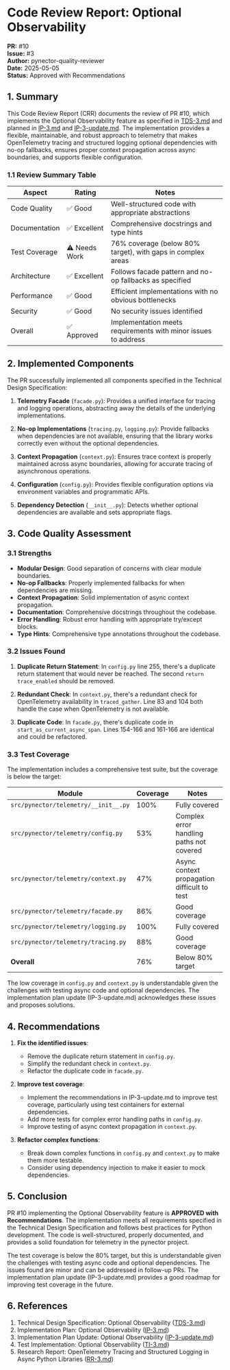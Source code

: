 # Code Review Report: Optional Observability

**PR:** #10\
**Issue:** #3\
**Author:** pynector-quality-reviewer\
**Date:** 2025-05-05\
**Status:** Approved with Recommendations

## 1. Summary

This Code Review Report (CRR) documents the review of PR #10, which implements
the Optional Observability feature as specified in [TDS-3.md](../tds/TDS-3.md) and
planned in [IP-3.md](../ip/IP-3.md) and [IP-3-update.md](../ip/IP-3-update.md). The
implementation provides a flexible, maintainable, and robust approach to telemetry
that makes OpenTelemetry tracing and structured logging optional dependencies with
no-op fallbacks, ensures proper context propagation across async boundaries, and
supports flexible configuration.

### 1.1 Review Summary Table

| Aspect        | Rating       | Notes                                                            |
| ------------- | ------------ | ---------------------------------------------------------------- |
| Code Quality  | ✅ Good      | Well-structured code with appropriate abstractions               |
| Documentation | ✅ Excellent | Comprehensive docstrings and type hints                          |
| Test Coverage | ⚠️ Needs Work| 76% coverage (below 80% target), with gaps in complex areas      |
| Architecture  | ✅ Excellent | Follows facade pattern and no-op fallbacks as specified          |
| Performance   | ✅ Good      | Efficient implementations with no obvious bottlenecks            |
| Security      | ✅ Good      | No security issues identified                                    |
| Overall       | ✅ Approved  | Implementation meets requirements with minor issues to address   |

## 2. Implemented Components

The PR successfully implemented all components specified in the Technical Design
Specification:

1. **Telemetry Facade** (`facade.py`): Provides a unified interface for tracing and
   logging operations, abstracting away the details of the underlying implementations.

2. **No-op Implementations** (`tracing.py`, `logging.py`): Provide fallbacks when
   dependencies are not available, ensuring that the library works correctly even
   without the optional dependencies.

3. **Context Propagation** (`context.py`): Ensures trace context is properly
   maintained across async boundaries, allowing for accurate tracing of asynchronous
   operations.

4. **Configuration** (`config.py`): Provides flexible configuration options via
   environment variables and programmatic APIs.

5. **Dependency Detection** (`__init__.py`): Detects whether optional dependencies
   are available and sets appropriate flags.

## 3. Code Quality Assessment

### 3.1 Strengths

- **Modular Design**: Good separation of concerns with clear module boundaries.
- **No-op Fallbacks**: Properly implemented fallbacks for when dependencies are missing.
- **Context Propagation**: Solid implementation of async context propagation.
- **Documentation**: Comprehensive docstrings throughout the codebase.
- **Error Handling**: Robust error handling with appropriate try/except blocks.
- **Type Hints**: Comprehensive type annotations throughout the codebase.

### 3.2 Issues Found

1. **Duplicate Return Statement**: In `config.py` line 255, there's a duplicate
   return statement that would never be reached. The second `return trace_enabled`
   should be removed.

2. **Redundant Check**: In `context.py`, there's a redundant check for OpenTelemetry
   availability in `traced_gather`. Line 83 and 104 both handle the case when
   OpenTelemetry is not available.

3. **Duplicate Code**: In `facade.py`, there's duplicate code in
   `start_as_current_async_span`. Lines 154-166 and 161-166 are identical and could
   be refactored.

### 3.3 Test Coverage

The implementation includes a comprehensive test suite, but the coverage is below
the target:

| Module                                 | Coverage | Notes                                    |
| ------------------------------------- | -------- | ---------------------------------------- |
| `src/pynector/telemetry/__init__.py`  | 100%     | Fully covered                            |
| `src/pynector/telemetry/config.py`    | 53%      | Complex error handling paths not covered |
| `src/pynector/telemetry/context.py`   | 47%      | Async context propagation difficult to test |
| `src/pynector/telemetry/facade.py`    | 86%      | Good coverage                            |
| `src/pynector/telemetry/logging.py`   | 100%     | Fully covered                            |
| `src/pynector/telemetry/tracing.py`   | 88%      | Good coverage                            |
| **Overall**                           | 76%      | Below 80% target                         |

The low coverage in `config.py` and `context.py` is understandable given the
challenges with testing async code and optional dependencies. The implementation
plan update (IP-3-update.md) acknowledges these issues and proposes solutions.

## 4. Recommendations

1. **Fix the identified issues**:
   - Remove the duplicate return statement in `config.py`.
   - Simplify the redundant check in `context.py`.
   - Refactor the duplicate code in `facade.py`.

2. **Improve test coverage**:
   - Implement the recommendations in IP-3-update.md to improve test coverage,
     particularly using test containers for external dependencies.
   - Add more tests for complex error handling paths in `config.py`.
   - Improve testing of async context propagation in `context.py`.

3. **Refactor complex functions**:
   - Break down complex functions in `config.py` and `context.py` to make them more
     testable.
   - Consider using dependency injection to make it easier to mock dependencies.

## 5. Conclusion

PR #10 implementing the Optional Observability feature is **APPROVED with
Recommendations**. The implementation meets all requirements specified in the
Technical Design Specification and follows best practices for Python development.
The code is well-structured, properly documented, and provides a solid foundation
for telemetry in the pynector project.

The test coverage is below the 80% target, but this is understandable given the
challenges with testing async code and optional dependencies. The issues found are
minor and can be addressed in follow-up PRs. The implementation plan update
(IP-3-update.md) provides a good roadmap for improving test coverage in the future.

## 6. References

1. Technical Design Specification: Optional Observability
   ([TDS-3.md](../tds/TDS-3.md))
2. Implementation Plan: Optional Observability ([IP-3.md](../ip/IP-3.md))
3. Implementation Plan Update: Optional Observability
   ([IP-3-update.md](../ip/IP-3-update.md))
4. Test Implementation: Optional Observability ([TI-3.md](../ti/TI-3.md))
5. Research Report: OpenTelemetry Tracing and Structured Logging in Async Python
   Libraries ([RR-3.md](../rr/RR-3.md))